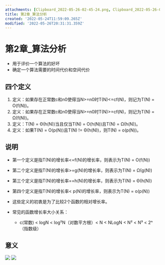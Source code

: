 ```yaml
---
attachments: [Clipboard_2022-05-26-02-45-24.png, Clipboard_2022-05-26-02-46-00.png]
title: 第2章_算法分析
created: '2022-05-24T11:59:09.265Z'
modified: '2022-05-26T20:31:31.359Z'
---
```


# 第2章_算法分析
* 用于评价一个算法的好坏
* 确定一个算法需要的时间代价和空间代价
## 四个定义
1. 定义：如果存在正常数c和n0使得当N>=n0时T(N)<=cf(N)，则记为T(N) = O(f(N))。
1. 定义：如果存在正常数c和n0使得当N>=n0时T(N)>=cf(N)，则记为T(N) = Ω(f(N))。
1. 定义：T(N) = Θ(h(N))当且仅当T(N) = O(h(N))且T(N) = Ω(h(N))。
1. 定义：如果T(N) = O(p(N))且T(N) != Θ(h(N))，则T(N) = o(p(N))。
## 说明
* 第一个定义是指T(N)的增长率<=f(N)的增长率，则表示为T(N) = O(f(N))
* 第二个定义是指T(N)的增长率>=g(N)的增长率，则表示为T(N) = Ω(g(N))
* 第三个定义是指T(N)的增长率==h(N)的增长率，则表示为T(N) = Θ(h(N))
* 第四个定义是指T(N)的增长率< p(N)的增长率，则表示为T(N) = o(p(N))

* 这些定义的初衷是为了比较2个函数的相对增长率。
* 常见的函数增长率大小关系：
  * c(常数) < logN < log²N（对数平方根）< N < NLogN < N² < N³ < 2ⁿ（指数级）
## 意义
![](/数据结构与算法分析：C语言描述_原书第2版学习笔记/attachments/Clipboard_2022-05-26-02-45-24.png)
![](/数据结构与算法分析：C语言描述_原书第2版学习笔记/attachments/Clipboard_2022-05-26-02-46-00.png)

